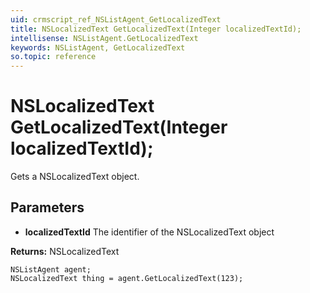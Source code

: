 ```yaml
---
uid: crmscript_ref_NSListAgent_GetLocalizedText
title: NSLocalizedText GetLocalizedText(Integer localizedTextId);
intellisense: NSListAgent.GetLocalizedText
keywords: NSListAgent, GetLocalizedText
so.topic: reference
---
```


# NSLocalizedText GetLocalizedText(Integer localizedTextId);

Gets a NSLocalizedText object.

## Parameters

* **localizedTextId** The identifier of the NSLocalizedText object

**Returns:** NSLocalizedText

```crmscript
NSListAgent agent;
NSLocalizedText thing = agent.GetLocalizedText(123);
```

